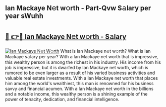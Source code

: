 ## Ian Mackaye N𝚎t w𝚘rth - Part-Qvw S𝚊lary per year sWuhh

# <h2><a href="http://gc41rm.nevu.top/?p=Ian+Mackaye">🔗 👉🔴 Ian Mackaye N𝚎t w𝚘rth - S𝚊lary</a></h2>

[![Ian Mackaye N𝚎t W𝚘rth](https://i.imgur.com/Oavwk0R.jpeg)](http://gc41rm.nevu.top/?p=Ian+Mackaye)
What is Ian Mackaye n𝚎t w𝚘rth? What is Ian Mackaye s𝚊lary per year?
With a Ian Mackaye net worth that is impressive, this wealthy person is among the richest in his industry. His income from his job is impressive, but it is dwarfed by Ian Mackaye net worth, which is rumored to be even larger as a result of his varied business activities and valuable real estate investments. With a Ian Mackaye net worth that places him among the world's wealthiest, this man is renowned for his business savvy and financial acumen. With a Ian Mackaye net worth in the billions and a notable income, this wealthy person is a shining example of the power of tenacity, dedication, and financial intelligence.
